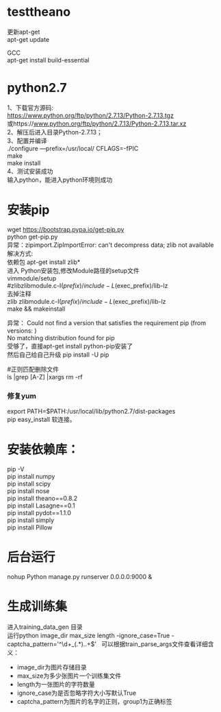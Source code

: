 # testtheano
更新apt-get  
apt-get update  
  

GCC  
apt-get install build-essential  


# python2.7
1、下载官方源码:   
https://www.python.org/ftp/python/2.7.13/Python-2.7.13.tgz  
或https://www.python.org/ftp/python/2.7.13/Python-2.7.13.tar.xz  
2、解压后进入目录Python-2.7.13；  
3、配置并编译  
./configure —prefix=/usr/local/  CFLAGS=-fPIC  
make   
make install  
4、测试安装成功  
输入python，能进入python环境则成功  

# 安装pip  
wget https://bootstrap.pypa.io/get-pip.py   
python get-pip.py  
异常：zipimport.ZipImportError: can't decompress data; zlib not available  
解决方式:   
依赖包  apt-get install zlib*  
进入 Python安装包,修改Module路径的setup文件  
vimmodule/setup  
#zlibzlibmodule.c-I$(prefix)/include-L$(exec_prefix)/lib-lz  
去掉注释   
zlib zlibmodule.c-I$(prefix)/include-L$(exec_prefix)/lib-lz  
make && makeinstall  

异常： Could not find a version that satisfies the requirement pip (from versions: )  
No matching distribution found for pip  
受够了，直接apt-get install python-pip安装了  
然后自己给自己升级 pip  install -U pip  

#正则匹配删除文件  
ls |grep [A-Z] |xargs rm -rf  
  
### 修复yum  
export PATH=$PATH:/usr/local/lib/python2.7/dist-packages  
pip easy_install 软连接。  
# 安装依赖库：  
pip -V  
pip install numpy  
pip install scipy  
pip install nose  
pip install theano==0.8.2  
pip install Lasagne==0.1  
pip install pydot==1.1.0  
pip install simply  
pip install Pillow  

# 后台运行  
nohup Python manage.py runserver 0.0.0.0:9000 &  
  
# 生成训练集
进入training_data_gen 目录  
运行python image_dir max_size length -ignore_case=True -captcha_pattern='^\d+_(.*)\..+$'  
可以根据train_parse_args文件查看详细含义：  
  * image_dir为图片存储目录  
  * max_size为多少张图片一个训练集文件  
  * length为一张图片的字符数量  
  * ignore_case为是否忽略字符大小写默认True  
  * captcha_pattern为图片的名字的正则，group1为正确标签  
